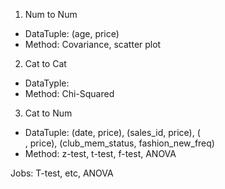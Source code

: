 1. Num to Num 
  - DataTuple: (age, price)
  - Method: Covariance, scatter plot
2. Cat to Cat
  - DataTyple: 
  - Method: Chi-Squared 
3. Cat to Num
  - DataTuple: (date, price), (sales_id, price), (<article related>, price), (club_mem_status, fashion_new_freq)
  - Method: z-test, t-test, f-test, ANOVA 

  Jobs:
  T-test, etc, ANOVA
